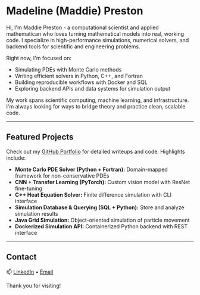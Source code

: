 # Madeline (Maddie) Preston

Hi, I'm Maddie Preston - a computational scientist and applied mathematican who loves turning mathematical models into real, working code. I specialize in high-performance simulations, numerical solvers, and backend tools for scientific and engineering problems.

Right now, I'm focused on:
- Simulating PDEs with Monte Carlo methods
- Writing efficient solvers in Python, C++, and Fortran
- Building reproducible workflows with Docker and SQL
- Exploring backend APIs and data systems for simulation output

My work spans scientific computing, machine learning, and infrastructure. I'm always looking for ways to bridge theory and practice clean, scalable code.

---

## Featured Projects

Check out my [GitHub Portfolio](https://maddiepr.github.io/maddie-preston-portfolio/) for detailed writeups and code. Highlights include:
- **Monte Carlo PDE Solver (Python + Fortran):** Domain-mapped framework for non-conservative PDEs  
- **CNN + Transfer Learning (PyTorch):** Custom vision model with ResNet fine-tuning  
- **C++ Heat Equation Solver:** Finite difference simulation with CLI interface  
- **Simulation Database & Querying (SQL + Python):** Store and analyze simulation results  
- **Java Grid Simulation:** Object-oriented simulation of particle movement  
- **Dockerized Simulation API:** Containerized Python backend with REST interface

---

## Contact

📫 [LinkedIn](https://www.linkedin.com/in/madeline-preston) • [Email](mailto:maddiepr@email.unc.edu)

Thank you for visiting!
